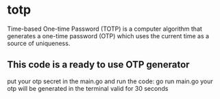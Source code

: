 # totp
Time-based One-time Password (TOTP) is a computer algorithm that generates a one-time password (OTP) which uses the current time as a source of uniqueness.

## This code is a ready to use OTP generator
put your otp secret in the main.go and run the code: go run main.go
your otp will be generated in the terminal
valid for 30 seconds
